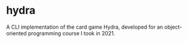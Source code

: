 # hydra
A CLI implementation of the card game Hydra, developed for an object-oriented programming course I took in 2021.
